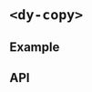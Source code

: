 # `<dy-copy>`

## Example

<gbp-example
  name="dy-copy"
  props='{"style": "width: 100%; align-self: flex-start;"}'
  html="Hover Text Copy!"
  src="https://esm.sh/duoyun-ui/elements/copy"></gbp-example>

## API

<gbp-api src="/src/elements/copy.ts"></gbp-api>
